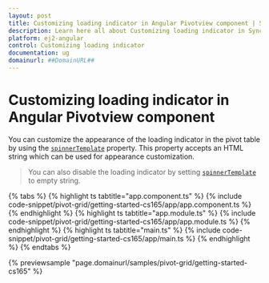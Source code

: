 ```yaml
---
layout: post
title: Customizing loading indicator in Angular Pivotview component | Syncfusion
description: Learn here all about Customizing loading indicator in Syncfusion Angular Pivotview component of Syncfusion Essential JS 2 and more.
platform: ej2-angular
control: Customizing loading indicator 
documentation: ug
domainurl: ##DomainURL##
---
```


# Customizing loading indicator in Angular Pivotview component

You can customize the appearance of the loading indicator in the pivot table by using the [`spinnerTemplate`](https://ej2.syncfusion.com/angular/documentation/api/pivotview/#spinnertemplate) property. This property accepts an HTML string which can be used for appearance customization.

> You can also disable the loading indicator by setting [`spinnerTemplate`](https://ej2.syncfusion.com/angular/documentation/api/pivotview/#spinnertemplate) to empty string.

{% tabs %}
{% highlight ts tabtitle="app.component.ts" %}
{% include code-snippet/pivot-grid/getting-started-cs165/app/app.component.ts %}
{% endhighlight %}
{% highlight ts tabtitle="app.module.ts" %}
{% include code-snippet/pivot-grid/getting-started-cs165/app/app.module.ts %}
{% endhighlight %}
{% highlight ts tabtitle="main.ts" %}
{% include code-snippet/pivot-grid/getting-started-cs165/app/main.ts %}
{% endhighlight %}
{% endtabs %}
  
{% previewsample "page.domainurl/samples/pivot-grid/getting-started-cs165" %}
